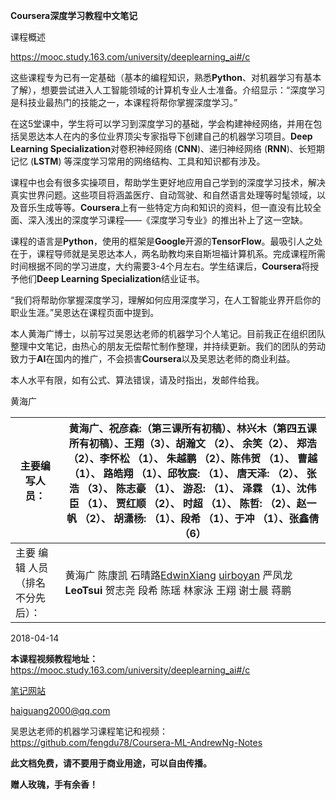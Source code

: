 **Coursera深度学习教程中文笔记**

课程概述

https://mooc.study.163.com/university/deeplearning_ai#/c

这些课程专为已有一定基础（基本的编程知识，熟悉**Python**、对机器学习有基本了解），想要尝试进入人工智能领域的计算机专业人士准备。介绍显示：“深度学习是科技业最热门的技能之一，本课程将帮你掌握深度学习。”

在这5堂课中，学生将可以学习到深度学习的基础，学会构建神经网络，并用在包括吴恩达本人在内的多位业界顶尖专家指导下创建自己的机器学习项目。**Deep Learning Specialization**对卷积神经网络 (**CNN**)、递归神经网络 (**RNN**)、长短期记忆 (**LSTM**) 等深度学习常用的网络结构、工具和知识都有涉及。

课程中也会有很多实操项目，帮助学生更好地应用自己学到的深度学习技术，解决真实世界问题。这些项目将涵盖医疗、自动驾驶、和自然语言处理等时髦领域，以及音乐生成等等。**Coursera**上有一些特定方向和知识的资料，但一直没有比较全面、深入浅出的深度学习课程——《深度学习专业》的推出补上了这一空缺。

课程的语言是**Python**，使用的框架是**Google**开源的**TensorFlow**。最吸引人之处在于，课程导师就是吴恩达本人，两名助教均来自斯坦福计算机系。完成课程所需时间根据不同的学习进度，大约需要3-4个月左右。学生结课后，**Coursera**将授予他们**Deep Learning Specialization**结业证书。

“我们将帮助你掌握深度学习，理解如何应用深度学习，在人工智能业界开启你的职业生涯。”吴恩达在课程页面中提到。

本人黄海广博士，以前写过吴恩达老师的机器学习个人笔记。目前我正在组织团队整理中文笔记，由热心的朋友无偿帮忙制作整理，并持续更新。我们的团队的劳动致力于**AI**在国内的推广，不会损害**Coursera**以及吴恩达老师的商业利益。

本人水平有限，如有公式、算法错误，请及时指出，发邮件给我。

黄海广

| 主要编写人员：                     | 黄海广、祝彦森:（第三课所有初稿）、林兴木（第四五课所有初稿）、王翔（3）、胡瀚文 （2）、 余笑（2）、 郑浩 （2）、李怀松 （1）、 朱越鹏 （2）、陈伟贺 （1）、  曹越 （1）、    路皓翔 （1）、邱牧宸: （1）、  唐天泽: （2）、 张浩 （3）、     陈志豪 （1）、  游忍: （1）、  泽霖 （1）、沈伟臣 （1）、   贾红顺 （2）、 时超 （1）、  陈哲: （2）、赵一帆 （2）、   胡潇杨: （1）、段希 （1）、于冲 （1）、张鑫倩（6） |
| ---------------------------------- | ------------------------------------------------------------ |
| 主要  编辑  人员（排名不分先后）： | 黄海广 陈康凯 石晴路[EdwinXiang](https://gitee.com/EdwinXiang) [uirboyan](https://gitee.com/uirboyan) 严凤龙**LeoTsui** 贺志尧 段希 陈瑶 林家泳 王翔 谢士晨 蒋鹏 |

2018-04-14


**本课程视频教程地址：**<https://mooc.study.163.com/university/deeplearning_ai#/c>

[笔记网站](http://www.ai-start.com)

haiguang2000@qq.com

吴恩达老师的机器学习课程笔记和视频：https://github.com/fengdu78/Coursera-ML-AndrewNg-Notes

**此文档免费，请不要用于商业用途，可以自由传播。**

**赠人玫瑰，手有余香！**
